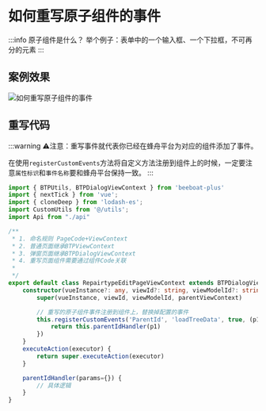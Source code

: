 <!--
 * @Description: 
 * @Author: (于智勇)zhiyong.yu@ytever.com
 * @Date: 2025-01-07 16:41:55
 * @LastEditors: (于智勇)zhiyong.yu@ytever.com
 * @LastEditTime: 2025-01-07 17:05:24
-->
# 如何重写原子组件的事件
:::info
原子组件是什么？
举个例子：表单中的一个输入框、一个下拉框，不可再分的元素
:::

## 案例效果

![如何重写原子组件的事件](/drawing-bed/20250106/原子组件重写.png)


## 重写代码
:::warning
⚠️注意：重写事件就代表你已经在蜂舟平台为对应的组件添加了事件。

在使用`registerCustomEvents`方法将自定义方法注册到组件上的时候，一定要注意`属性标识`和`事件名称`要和蜂舟平台保持一致。
:::
```ts
import { BTPUtils, BTPDialogViewContext } from 'beeboat-plus'
import { nextTick } from 'vue';
import { cloneDeep } from 'lodash-es';
import CustomUtils from '@/utils';
import Api from "./api"

/**
 * 1. 命名规则 PageCode+ViewContext
 * 2. 普通页面继承BTPViewContext
 * 3. 弹窗页面继承BTPDialogViewContext
 * 4. 重写页面组件需要通过组件Code关联
 *
 */
export default class RepairtypeEditPageViewContext extends BTPDialogViewContext {
    constructor(vueInstance?: any, viewId?: string, viewModelId?: string, parentViewContext?: any) {
        super(vueInstance, viewId, viewModelId, parentViewContext)

        // 重写的原子组件事件注册到组件上，替换掉配置的事件
        this.registerCustomEvents('ParentId', 'loadTreeData', true, (p1)=>{
            return this.parentIdHandler(p1)
        })
    }
    executeAction(executor) {
        return super.executeAction(executor)
    }

    parentIdHandler(params={}) {
        // 具体逻辑
    }
}

```